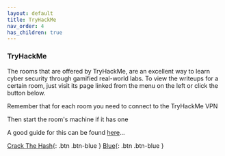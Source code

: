 ```yaml
---
layout: default
title: TryHackMe
nav_order: 4
has_children: true
---
```


### TryHackMe
The rooms that are offered by TryHackMe, are an excellent way to learn cyber security through gamified real-world labs. 
To view the writeups for a certain room, just visit its page linked from the menu on the left or click the button below.

Remember that for each room you need to connect to the TryHackMe VPN 

Then start the room's machine if it has one

A good guide for this can be found [here](https://tryhackme.com/access)... 




[Crack The Hash](https://twinston-66.github.io/HackThePlanet/TryHackMe/CrackTheHash){: .btn .btn-blue }
[Blue](https://twinston-66.github.io/HackThePlanet/TryHackMe/../../../../Blue){: .btn .btn-blue }
